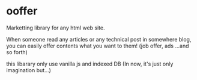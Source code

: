 # ooffer
Marketting library for any html web site.

When someone read any articles or any technical post in somewhere blog, 
you can easily offer contents what you want to them! (job offer, ads ...and so forth)

this libarary only use vanilla js and indexed DB (In now, it's just only imagination but...)

